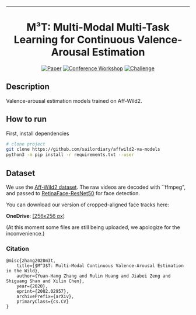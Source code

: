 
---   
<div align="center">    
 
# M³T: Multi-Modal Multi-Task Learning for Continuous Valence-Arousal Estimation

[![Paper](http://img.shields.io/badge/paper-arxiv.2002.02957-B31B1B.svg)](https://arxiv.org/abs/2002.02957)
[![Conference Workshop](http://img.shields.io/badge/FG-2020-4b44ce.svg)](https://ibug.doc.ic.ac.uk/resources/affect-recognition-wild-unimulti-modal-analysis-va/) 
[![Challenge](http://img.shields.io/badge/ABAW-2020-4b44ce.svg)](https://ibug.doc.ic.ac.uk/resources/fg-2020-competition-affective-behavior-analysis/)   
</div>
 
## Description
Valence-arousal estimation models trained on Aff-Wild2.

## How to run   
First, install dependencies
```bash
# clone project   
git clone https://github.com/sailordiary/affwild2-va-models
python3 -m pip install -r requirements.txt --user
```

## Dataset
We use the [Aff-Wild2 dataset](https://ibug.doc.ic.ac.uk/resources/aff-wild2/). The raw videos are decoded with ``ffmpeg", and passed to [RetinaFace-ResNet50](https://github.com/deepinsight/insightface/tree/master/RetinaFace) for face detection.

You can download our version of cropped-aligned face tracks here:

**OneDrive**: [[256x256 px]](https://mailsucaseducn-my.sharepoint.com/:f:/g/personal/zhangyuanhang15_mails_ucas_edu_cn/ErGo36iyXzFFtHcyXIQIuZABnaLsMiHE1CZ5EhsQ7HzhMw?e=9xBNXT)

(At this moment some files are still being uploaded, we apologize for the inconvenience.)

### Citation   
```
@misc{zhang2020m3t,
    title={$M^3$T: Multi-Modal Continuous Valence-Arousal Estimation in the Wild},
    author={Yuan-Hang Zhang and Rulin Huang and Jiabei Zeng and Shiguang Shan and Xilin Chen},
    year={2020},
    eprint={2002.02957},
    archivePrefix={arXiv},
    primaryClass={cs.CV}
}
```
